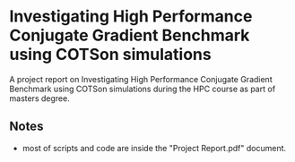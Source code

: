 Investigating High Performance Conjugate Gradient Benchmark using COTSon simulations
========================================

A project report on Investigating High Performance Conjugate Gradient Benchmark using COTSon simulations during the HPC course as part of masters degree.

## Notes

* most of scripts and code are inside the "Project Report.pdf" document.
